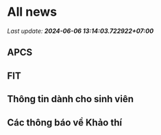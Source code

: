 # All news
_Last update: **2024-06-06 13:14:03.722922+07:00**_
## APCS
## FIT

## Thông tin dành cho sinh viên

## Các thông báo về Khảo thí
